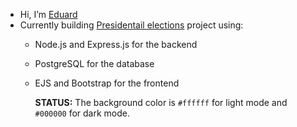 - Hi, I’m [Eduard](https://github.com/eddbdea)  
- Currently building [Presidentail elections](https://github.com/eddbdea/Presidential-elections) project using:
  - Node.js and Express.js for the backend  
  - PostgreSQL for the database  
  - EJS and Bootstrap for the frontend
 
    **STATUS:** The background color is `#ffffff` for light mode and `#000000` for dark mode.


<!---
eddbdea/eddbdea is a ✨ special ✨ repository because its `README.md` (this file) appears on your GitHub profile.
You can click the Preview link to take a look at your changes.
--->
